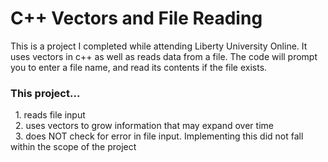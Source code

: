 # C++ Vectors and File Reading
This is a project I completed while attending Liberty University Online. It uses vectors in c++ as well as reads data from a file. The code will prompt you to enter a file name, and read its contents if the file exists.

<h3>This project...</h3>
&nbsp; 1. reads file input <br>
&nbsp; 2. uses vectors to grow information that may expand over time <br>
&nbsp; 3. does NOT check for error in file input. Implementing this did not fall within the scope of the project <br>
